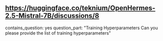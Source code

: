 ## https://huggingface.co/teknium/OpenHermes-2.5-Mistral-7B/discussions/8

contains_question: yes
question_part: "Training Hyperparameters
Can you please provide the list of training hyperparameters"